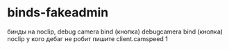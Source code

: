 # binds-fakeadmin
бинды на noclip, debug camera
bind (кнопка) debugcamera
bind (кнопка) noclip
у кого дебаг не робит пишите client.camspeed 1
